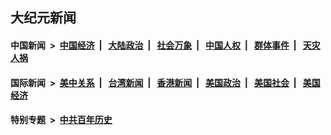 ## 大纪元新闻

#### 中国新闻 &nbsp;>&nbsp; [中国经济](indexes/ncid283/README.md?10090045) &nbsp;| &nbsp; [大陆政治](indexes/ncid277/README.md?10090045) &nbsp;| &nbsp; [社会万象](indexes/ncid282/README.md?10090045) &nbsp;| &nbsp; [中国人权](indexes/ncid278/README.md?10090045) &nbsp;| &nbsp; [群体事件](indexes/ncid279/README.md?10090045) &nbsp;| &nbsp; [天灾人祸](indexes/ncid280/README.md?10090045)

#### 国际新闻 &nbsp;>&nbsp; [美中关系](indexes/nf1412576/README.md?10090045) &nbsp;| &nbsp; [台湾新闻](indexes/ncid1349361/README.md?10090045) &nbsp;| &nbsp; [香港新闻](indexes/ncid1349362/README.md?10090045) &nbsp;| &nbsp; [美国政治](indexes/ncid1078159/README.md?10090045) &nbsp;| &nbsp; [美国社会](indexes/ncid1078160/README.md?10090045) &nbsp;| &nbsp; [美国经济](indexes/ncid1078158/README.md?10090045)

#### 特别专题 &nbsp;>&nbsp; [中共百年历史](https://github.com/epoch-news/epoch-special/blob/master/README.md?10090045)  
